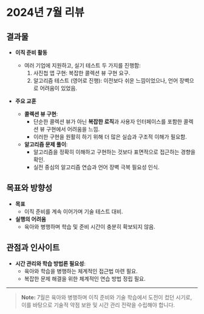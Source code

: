 # 2024년 7월 리뷰

## 결과물
- **이직 준비 활동**
  - 여러 기업에 지원하고, 실기 테스트 두 가지를 진행함:
    1. 사진첩 앱 구현: 복잡한 콜렉션 뷰 구현 요구.
    2. 알고리즘 테스트 (영어로 진행): 이전보다 쉬운 느낌이었으나, 언어 장벽으로 어려움이 있었음.

- **주요 교훈**
  - **콜렉션 뷰 구현**:
    - 단순한 콜렉션 뷰가 아닌 **복잡한 로직**과 사용자 인터페이스를 포함한 콜렉션 뷰 구현에서 어려움을 느낌.
    - 이러한 구현을 원활히 하기 위해 더 많은 실습과 구조적 이해가 필요함.
  - **알고리즘 문제 풀이**:
    - 알고리즘을 정확히 이해하고 구현하는 것보다 표면적으로 접근하는 경향을 확인.
    - 실전 중심의 알고리즘 연습과 언어 장벽 극복 필요성 인식.

## 목표와 방향성
- **목표**
  - 이직 준비를 계속 이어가며 기술 테스트 대비.
- **실행의 어려움**
  - 육아와 병행하며 학습 및 준비 시간이 충분히 확보되지 않음.

## 관점과 인사이트
- **시간 관리와 학습 방법론 필요성**:
  - 육아와 학습을 병행하는 체계적인 접근법 마련 필요.
  - 복잡한 문제 해결을 위한 체계적인 연습 방법 정립 필요.

---

> **Note:** 7월은 육아와 병행하며 이직 준비와 기술 학습에서 도전이 컸던 시기로, 이를 바탕으로 기술적 약점 보완 및 시간 관리 전략을 수립해야 합니다.
